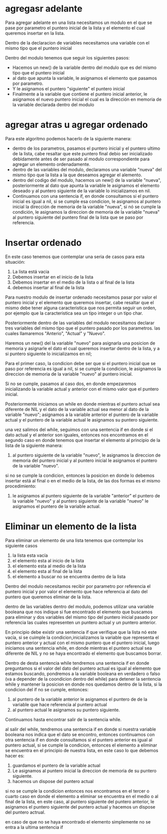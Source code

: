# agregasr adelante
Para agregar adelante en una lista necesitamos un modulo en el que se pase por parametro el puntero inicial de la lista y el elemento el cual queremos insertar en la lista.

Dentro de la declaracion de variables necesitamos una variable con el mismo tipo que el puntero inicial

Dentro del modulo tenemos que seguir los siguientes pasos:
* Hacemos un new() de la variable dentro del modulo que es del mismo tipo que el puntero inicial
* al dato que apunta la variable, le asignamos el elemento que pasamos por parametro.
* Y le asignamos el puntero "siguiente" el puntero inicial
* Finalmente a la variable que contiene el puntero inicial anterior, le asignamos el nuevo puntero inicial el cual es la dirección en memoria de la variable declarada dentro del modulo

# agregar atras u agregar ordenado
Para este algoritmo podemos hacerlo de la siguiente manera:
* dentro de los parametros, pasamos el puntero inicial y el puntero ultimo de la lista, cabe resaltar que este puntero final debio ser inicializado debidamente antes de ser pasado al modulo correspondiente para agregar un elemento ordenadamente.
* dentro de las variables del modulo, declaramos una variable "nueva" del mismo tipo que la lista a la que deseamos agregar el alemento.
* dentro del codigo del modulo, hacemos un new() de la variable "nueva", posteriormente al dato que apunta la variable le asignamos el elemento deseado y al puntero siguiente de la variable lo inicializamos en nil.
* Continuamos con una sentencia if, en donde consultamos si el puntero inicial es igual a nil, si se cumple esa condicion, le asignamos al puntero inicial la dirección de memoria de la variable "nueva", si nó se cumple la condición, le asignamos la direccion de memoria de la variable "nueva" al puntero siguiente del puntero final de la lista que se paso por referencia.

# Insertar ordenado
En este caso tenemos que contemplar una seria de casos para esta situación:
1. La lista está vacia
2. Debemos insertar en el inicio de la lista
3. Debemos insertar en el medio de la lista o al final de la lista
4. debemos insertar al final de la lista

Para nuestro modulo de insertar ordenado necesitamos pasar por valor el puntero inicial y el elemento que queremos insertar, cabe resaltar que el mismo debe tener alguna caracteristica que nos permita seguir un orden, por ejemplo que la caracteristica sea un tipo integer o un tipo char.

Posteriormente dentro de las variables del modulo necesitamos declarar tres variables del mismo tipo que el puntero pasado por los parametros. las cuales llamaremos "Anterio", "Actual" y "Nuevo".

Haremos un new() del la variable "nuevo" para asignarla una posicion de memoria y asignarle el dato el cual queremos insertar dentro de la lista, y a si puntero siguiente lo inicializamos en nil;

Para el primer caso, la condicion debe ser que si el puntero inicial que se paso por referencia es igual a nil, si se cumple la condicion,  le asignamos la direccion de memoria de la variable "nuevo" al puntero inicial.

Si no se cumple, pasamos al caso dos, en donde empezaremos inicializando la variable actual y anterior con el mismo valor que el puntero inicial.

Posteriormente iniciamos un while en donde mientras el puntero actual sea diferente de NIL y el dato de la variable actual sea menor al dato de la variable "nuevo"; asignamos a la variable anterior el puntero de la variable actual y el puntero de la variable actual le asignamos su puntero siguiente.

una vez salimos del while, seguimos con una sentencia if en donde si el dato actual y el anterior son iguales, entonces nos encontramos en el segundo caso en donde tenemos que insertar el elemento al principio de la lista de la siguiente manera:
1. al puntero siguiente de la variable "nuevo", le asignamos la direccion de memoria del puntero inicial y al puntero inicial le asignamos el puntero de la variable "nuevo".

si no se cumple la condicion, entonces la posicion en donde lo debemos insertar está al final o en el medio de la lista, de las dos formas es el mismo procedimiento:
1. le asignamos al puntero siguiente de la variable "anterior" el puntero de la variable "nuevo" y al puntero siguiente de la variable "nuevo" le asignamos el puntero de la variable actual.

# Eliminar un elemento de la lista
Para eliminar un elemento de una lista tenemos que contemplar los siguiente casos

1. la lista esta vacía
2. el elemento esta al inicio de la lista
3. el elemento esta al medio de la lista
4. el elemento esta al final de la lista
5. el elemento a buscar no se encuentra dentro de la lista

Dentro del modulo necesitamos recibir por parametro por referencia el puntero inicial y por valor el elemento que hace referencia al dato del puntero que queremos eliminar de la lista.

dentro de las variables dentro del modulo, podemos utilizar una variable booleana que nos indique si fue encontrado el elemento que buscamos para eliminar y dos variables del mismo tipo del puntero inicial pasado por referencia las cuales representen un puntero actual y un puntero anterior.

En principio debe existir una sentencia if que verifique que la lista nó este vacía, si se cuimple la condicion,inicializamos la variable que representa el puntero anterior y actual con el mismo puntero que el puntero inicial, luego iniciamos una sentencia while, en donde mientras el puntero actual sea diferente de NIL y no se haya encontrado el elemento que buscamos borrar.

Dentro de desta sentencia while tendremos una sentencia if en donde preguntamos si el valor del dato del puntero actual es igual al elemento que estamos buscando, pondremos a la variable booleana en verdadero o falso (va a depender de la coondicion dentro del while) para detener la sentencia while y mantener la posicion en donde nos quedamos dentro de la lista, si la condicion del if no se cumple, entonces:
1. al puntero de la variable anterior le asignamos el puntero de de la variable que hace referencia al puntero actual 
2. al puntero actual le asignamos su puntero siguiente.

Continuamos hasta encontrar salir de la sentencia while.

al salir del while, tendremos una sentencia if en donde si nuestra variable booleana nos indica que el dato se encontro, entonces continuamos con otra sentencia if en donde consultamos si el puntero anterior es igual al puntero actual, si se cumple la condicion, entonces el elemento a eliminar se encuentra en el principio de nuestra lista, en este caso lo que debemos hacer es:
1. guardamos el puntero de la variable actual
2. Le asignamos al puntero inicial la direccion de memoria de su puntero siguiente.
3. hacemos un dispose del puntero actual

si no se cumple la condicion entonces nos encontramos en el tercer o cuarto caso en donde el elemento a eliminar se encuentra en el medio o al final de la lista, en este caso, al puntero siguiente del puntero anterior, le asignamos el puntero siguiente del puntero actual y hacemos un dispose del puntero actrual.

en caso de que no se haya encontrado el elemento simplemente no se entra a la ultima sentencia if